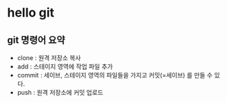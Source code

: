 # hello git 

## git 명령어 요약


- clone : 원격 저장소 복사
- add : 스테이지 영역에 작업 파일 추가
- commit : 세이브, 스테이지 영역의 파일들을 가지고 커밋(=세이브) 를 만들 수 있다. 
- push : 원격 저장소에 커밋 업로드